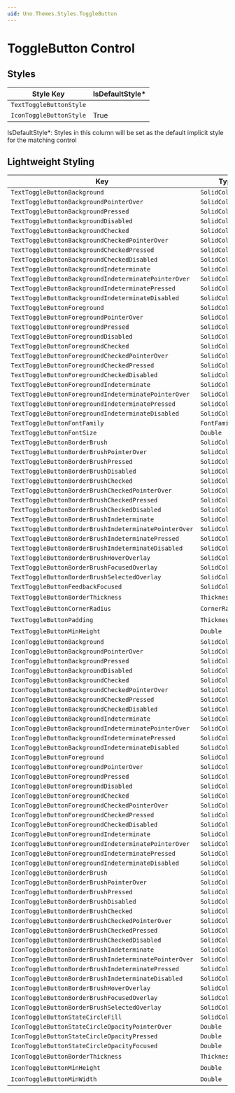 ```yaml
---
uid: Uno.Themes.Styles.ToggleButton
---
```


# ToggleButton Control

## Styles

| Style Key               | IsDefaultStyle\* |
|-------------------------|------------------|
| `TextToggleButtonStyle` |                  |
| `IconToggleButtonStyle` | True             |

IsDefaultStyle\*: Styles in this column will be set as the default implicit style for the matching control

## Lightweight Styling

| Key                                                   | Type              | Value                           |
|-------------------------------------------------------|-------------------|---------------------------------|
| `TextToggleButtonBackground`                          | `SolidColorBrush` | `SystemControlTransparentBrush` |
| `TextToggleButtonBackgroundPointerOver`               | `SolidColorBrush` | `SystemControlTransparentBrush` |
| `TextToggleButtonBackgroundPressed`                   | `SolidColorBrush` | `SystemControlTransparentBrush` |
| `TextToggleButtonBackgroundDisabled`                  | `SolidColorBrush` | `SystemControlTransparentBrush` |
| `TextToggleButtonBackgroundChecked`                   | `SolidColorBrush` | `SystemControlTransparentBrush` |
| `TextToggleButtonBackgroundCheckedPointerOver`        | `SolidColorBrush` | `SystemControlTransparentBrush` |
| `TextToggleButtonBackgroundCheckedPressed`            | `SolidColorBrush` | `SystemControlTransparentBrush` |
| `TextToggleButtonBackgroundCheckedDisabled`           | `SolidColorBrush` | `SystemControlTransparentBrush` |
| `TextToggleButtonBackgroundIndeterminate`             | `SolidColorBrush` | `SystemControlTransparentBrush` |
| `TextToggleButtonBackgroundIndeterminatePointerOver`  | `SolidColorBrush` | `SystemControlTransparentBrush` |
| `TextToggleButtonBackgroundIndeterminatePressed`      | `SolidColorBrush` | `SystemControlTransparentBrush` |
| `TextToggleButtonBackgroundIndeterminateDisabled`     | `SolidColorBrush` | `SystemControlTransparentBrush` |
| `TextToggleButtonForeground`                          | `SolidColorBrush` | `PrimaryBrush`                  |
| `TextToggleButtonForegroundPointerOver`               | `SolidColorBrush` | `PrimaryBrush`                  |
| `TextToggleButtonForegroundPressed`                   | `SolidColorBrush` | `PrimaryBrush`                  |
| `TextToggleButtonForegroundDisabled`                  | `SolidColorBrush` | `OnSurfaceLowBrush`             |
| `TextToggleButtonForegroundChecked`                   | `SolidColorBrush` | `PrimaryBrush`                  |
| `TextToggleButtonForegroundCheckedPointerOver`        | `SolidColorBrush` | `PrimaryBrush`                  |
| `TextToggleButtonForegroundCheckedPressed`            | `SolidColorBrush` | `PrimaryBrush`                  |
| `TextToggleButtonForegroundCheckedDisabled`           | `SolidColorBrush` | `OnSurfaceLowBrush`             |
| `TextToggleButtonForegroundIndeterminate`             | `SolidColorBrush` | `PrimaryBrush`                  |
| `TextToggleButtonForegroundIndeterminatePointerOver`  | `SolidColorBrush` | `PrimaryBrush`                  |
| `TextToggleButtonForegroundIndeterminatePressed`      | `SolidColorBrush` | `PrimaryBrush`                  |
| `TextToggleButtonForegroundIndeterminateDisabled`     | `SolidColorBrush` | `OnSurfaceLowBrush`             |
| `TextToggleButtonFontFamily`                          | `FontFamily`      | `MaterialRegularFontFamily`     |
| `TextToggleButtonFontSize`                            | `Double`          | `LabelLargeFontSize`            |
| `TextToggleButtonBorderBrush`                         | `SolidColorBrush` | `SystemControlTransparentBrush` |
| `TextToggleButtonBorderBrushPointerOver`              | `SolidColorBrush` | `SystemControlTransparentBrush` |
| `TextToggleButtonBorderBrushPressed`                  | `SolidColorBrush` | `SystemControlTransparentBrush` |
| `TextToggleButtonBorderBrushDisabled`                 | `SolidColorBrush` | `SystemControlTransparentBrush` |
| `TextToggleButtonBorderBrushChecked`                  | `SolidColorBrush` | `SystemControlTransparentBrush` |
| `TextToggleButtonBorderBrushCheckedPointerOver`       | `SolidColorBrush` | `SystemControlTransparentBrush` |
| `TextToggleButtonBorderBrushCheckedPressed`           | `SolidColorBrush` | `SystemControlTransparentBrush` |
| `TextToggleButtonBorderBrushCheckedDisabled`          | `SolidColorBrush` | `SystemControlTransparentBrush` |
| `TextToggleButtonBorderBrushIndeterminate`            | `SolidColorBrush` | `SystemControlTransparentBrush` |
| `TextToggleButtonBorderBrushIndeterminatePointerOver` | `SolidColorBrush` | `SystemControlTransparentBrush` |
| `TextToggleButtonBorderBrushIndeterminatePressed`     | `SolidColorBrush` | `SystemControlTransparentBrush` |
| `TextToggleButtonBorderBrushIndeterminateDisabled`    | `SolidColorBrush` | `SystemControlTransparentBrush` |
| `TextToggleButtonBorderBrushHoverOverlay`             | `SolidColorBrush` | `OnSurfaceHoverBrush`           |
| `TextToggleButtonBorderBrushFocusedOverlay`           | `SolidColorBrush` | `OnSurfaceFocusedBrush`         |
| `TextToggleButtonBorderBrushSelectedOverlay`          | `SolidColorBrush` | `OnSurfaceFocusedBrush`         |
| `TextToggleButtonFeedbackFocused`                     | `SolidColorBrush` | `OnSurfaceFocusedBrush`         |
| `TextToggleButtonBorderThickness`                     | `Thickness`       | 0                               |
| `TextToggleButtonCornerRadius`                        | `CornerRadius`    | 4                               |
| `TextToggleButtonPadding`                             | `Thickness`       | 16,8                            |
| `TextToggleButtonMinHeight`                           | `Double`          | 40                              |
| `IconToggleButtonBackground`                          | `SolidColorBrush` | `SystemControlTransparentBrush` |
| `IconToggleButtonBackgroundPointerOver`               | `SolidColorBrush` | `SystemControlTransparentBrush` |
| `IconToggleButtonBackgroundPressed`                   | `SolidColorBrush` | `SystemControlTransparentBrush` |
| `IconToggleButtonBackgroundDisabled`                  | `SolidColorBrush` | `SystemControlTransparentBrush` |
| `IconToggleButtonBackgroundChecked`                   | `SolidColorBrush` | `SystemControlTransparentBrush` |
| `IconToggleButtonBackgroundCheckedPointerOver`        | `SolidColorBrush` | `SystemControlTransparentBrush` |
| `IconToggleButtonBackgroundCheckedPressed`            | `SolidColorBrush` | `SystemControlTransparentBrush` |
| `IconToggleButtonBackgroundCheckedDisabled`           | `SolidColorBrush` | `SystemControlTransparentBrush` |
| `IconToggleButtonBackgroundIndeterminate`             | `SolidColorBrush` | `SystemControlTransparentBrush` |
| `IconToggleButtonBackgroundIndeterminatePointerOver`  | `SolidColorBrush` | `SystemControlTransparentBrush` |
| `IconToggleButtonBackgroundIndeterminatePressed`      | `SolidColorBrush` | `SystemControlTransparentBrush` |
| `IconToggleButtonBackgroundIndeterminateDisabled`     | `SolidColorBrush` | `SystemControlTransparentBrush` |
| `IconToggleButtonForeground`                          | `SolidColorBrush` | `OnSurfaceVariantBrush`         |
| `IconToggleButtonForegroundPointerOver`               | `SolidColorBrush` | `OnSurfaceVariantBrush`         |
| `IconToggleButtonForegroundPressed`                   | `SolidColorBrush` | `OnSurfaceVariantBrush`         |
| `IconToggleButtonForegroundDisabled`                  | `SolidColorBrush` | `OnSurfaceLowBrush`             |
| `IconToggleButtonForegroundChecked`                   | `SolidColorBrush` | `PrimaryBrush`                  |
| `IconToggleButtonForegroundCheckedPointerOver`        | `SolidColorBrush` | `PrimaryBrush`                  |
| `IconToggleButtonForegroundCheckedPressed`            | `SolidColorBrush` | `PrimaryBrush`                  |
| `IconToggleButtonForegroundCheckedDisabled`           | `SolidColorBrush` | `OnSurfaceLowBrush`             |
| `IconToggleButtonForegroundIndeterminate`             | `SolidColorBrush` | `PrimaryBrush`                  |
| `IconToggleButtonForegroundIndeterminatePointerOver`  | `SolidColorBrush` | `PrimaryBrush`                  |
| `IconToggleButtonForegroundIndeterminatePressed`      | `SolidColorBrush` | `PrimaryBrush`                  |
| `IconToggleButtonForegroundIndeterminateDisabled`     | `SolidColorBrush` | `OnSurfaceLowBrush`             |
| `IconToggleButtonBorderBrush`                         | `SolidColorBrush` | `SystemControlTransparentBrush` |
| `IconToggleButtonBorderBrushPointerOver`              | `SolidColorBrush` | `SystemControlTransparentBrush` |
| `IconToggleButtonBorderBrushPressed`                  | `SolidColorBrush` | `SystemControlTransparentBrush` |
| `IconToggleButtonBorderBrushDisabled`                 | `SolidColorBrush` | `SystemControlTransparentBrush` |
| `IconToggleButtonBorderBrushChecked`                  | `SolidColorBrush` | `SystemControlTransparentBrush` |
| `IconToggleButtonBorderBrushCheckedPointerOver`       | `SolidColorBrush` | `SystemControlTransparentBrush` |
| `IconToggleButtonBorderBrushCheckedPressed`           | `SolidColorBrush` | `SystemControlTransparentBrush` |
| `IconToggleButtonBorderBrushCheckedDisabled`          | `SolidColorBrush` | `SystemControlTransparentBrush` |
| `IconToggleButtonBorderBrushIndeterminate`            | `SolidColorBrush` | `SystemControlTransparentBrush` |
| `IconToggleButtonBorderBrushIndeterminatePointerOver` | `SolidColorBrush` | `SystemControlTransparentBrush` |
| `IconToggleButtonBorderBrushIndeterminatePressed`     | `SolidColorBrush` | `SystemControlTransparentBrush` |
| `IconToggleButtonBorderBrushIndeterminateDisabled`    | `SolidColorBrush` | `SystemControlTransparentBrush` |
| `IconToggleButtonBorderBrushHoverOverlay`             | `SolidColorBrush` | `OnSurfaceHoverBrush`           |
| `IconToggleButtonBorderBrushFocusedOverlay`           | `SolidColorBrush` | `OnSurfaceFocusedBrush`         |
| `IconToggleButtonBorderBrushSelectedOverlay`          | `SolidColorBrush` | `OnSurfaceFocusedBrush`         |
| `IconToggleButtonStateCircleFill`                     | `SolidColorBrush` | `PrimaryBrush`                  |
| `IconToggleButtonStateCircleOpacityPointerOver`       | `Double`          | `HoverOpacity`                  |
| `IconToggleButtonStateCircleOpacityPressed`           | `Double`          | `PressedOpacity`                |
| `IconToggleButtonStateCircleOpacityFocused`           | `Double`          | `FocusedOpacity`                |
| `IconToggleButtonBorderThickness`                     | `Thickness`       | 0                               |
| `IconToggleButtonMinHeight`                           | `Double`          | 40                              |
| `IconToggleButtonMinWidth`                            | `Double`          | 40                              |
